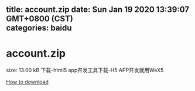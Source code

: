 
title: account.zip
date: Sun Jan 19 2020 13:39:07 GMT+0800 (CST)    
categories: baidu
---

# account.zip
size: 13.00 kB
 下载-html5 app开发工具下载-H5 APP开发就用WeX5
 

[How to download](https://bpcam.bemobtrk.com/go/2ceec3aa-1ca2-46d6-b9ff-aaa5c184517c?jno=3937)